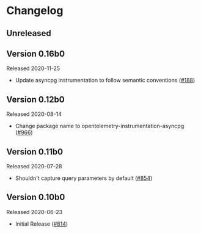 # Changelog

## Unreleased

## Version 0.16b0

Released 2020-11-25

- Update asyncpg instrumentation to follow semantic conventions
  ([#188](https://github.com/open-telemetry/opentelemetry-python-contrib/pull/188))

## Version 0.12b0

Released 2020-08-14

- Change package name to opentelemetry-instrumentation-asyncpg
  ([#966](https://github.com/open-telemetry/opentelemetry-python/pull/966))

## Version 0.11b0

Released 2020-07-28

- Shouldn't capture query parameters by default
  ([#854](https://github.com/open-telemetry/opentelemetry-python/pull/854))

## Version 0.10b0

Released 2020-06-23

- Initial Release ([#814](https://github.com/open-telemetry/opentelemetry-python/pull/814))
